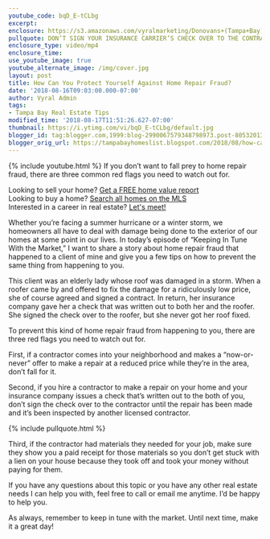 ```yaml
---
youtube_code: bqD_E-tCLbg
excerpt:
enclosure: https://s3.amazonaws.com/vyralmarketing/Donovans+(Tampa+Bay)/Videos/2018/Long+Island+Real+Estate+Agent-+Don%2527t+Fall+For+This+Home+Investment+Fraud.mp4
pullquote: DON’T SIGN YOUR INSURANCE CARRIER’S CHECK OVER TO THE CONTRACTOR UNTIL THE REPAIR HAS BEEN MADE.
enclosure_type: video/mp4
enclosure_time:
use_youtube_image: true
youtube_alternate_image: /img/cover.jpg
layout: post
title: How Can You Protect Yourself Against Home Repair Fraud?
date: '2018-08-16T09:03:00.000-07:00'
author: Vyral Admin
tags:
- Tampa Bay Real Estate Tips
modified_time: '2018-08-17T11:51:26.627-07:00'
thumbnail: https://i.ytimg.com/vi/bqD_E-tCLbg/default.jpg
blogger_id: tag:blogger.com,1999:blog-2990067579348798973.post-8053201388668378062
blogger_orig_url: https://tampabayhomeslist.blogspot.com/2018/08/how-can-you-protect-yourself-against.html
---
```

{% include youtube.html %}
If you don’t want to fall prey to home repair fraud, there are three common red flags you need to watch out for.

<div class="post-cta">
Looking to sell your home? <a href="https://www.tampabayhomeslist.com/cma/property-valuation/" target="_blank">Get a FREE home value report</a><br>
Looking to buy a home? <a href="https://www.tampabayhomeslist.com/search/advanced_search/" target="_blank">Search all homes on the MLS</a><br>
Interested in a career in real estate? <a href="/meeting/">Let's meet!</a>
</div>

Whether you’re facing a summer hurricane or a winter storm, we homeowners all have to deal with damage being done to the exterior of our homes at some point in our lives. In today’s episode of “Keeping In Tune With the Market,” I want to share a story about home repair fraud that happened to a client of mine and give you a few tips on how to prevent the same thing from happening to you.  

This client was an elderly lady whose roof was damaged in a storm. When a roofer came by and offered to fix the damage for a ridiculously low price, she of course agreed and signed a contract. In return, her insurance company gave her a check that was written out to both her and the roofer. She signed the check over to the roofer, but she never got her roof fixed.

To prevent this kind of home repair fraud from happening to you, there are three red flags you need to watch out for.

First, if a contractor comes into your neighborhood and makes a “now-or-never” offer to make a repair at a reduced price while they’re in the area, don’t fall for it.

Second, if you hire a contractor to make a repair on your home and your insurance company issues a check that’s written out to the both of you, don’t sign the check over to the contractor until the repair has been made and it’s been inspected by another licensed contractor.

{% include pullquote.html %}

Third, if the contractor had materials they needed for your job, make sure they show you a paid receipt for those materials so you don’t get stuck with a lien on your house because they took off and took your money without paying for them.

If you have any questions about this topic or you have any other real estate needs I can help you with, feel free to call or email me anytime. I’d be happy to help you.

As always, remember to keep in tune with the market. Until next time, make it a great day!
